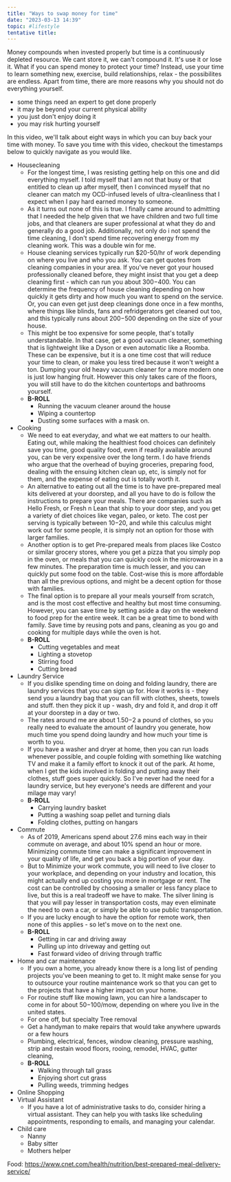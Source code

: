```yaml
---
title: "Ways to swap money for time"
date: "2023-03-13 14:39"
topic: #lifestyle 
tentative title:
---
```


Money compounds when invested properly but time is a continuously depleted resource. We cant store it, we can't compound it. It's use it or lose it. What if you can spend money to protect your time? Instead, use your time to learn something new, exercise, build relationships, relax - the possibilites are endless. Apart from time, there are more reasons why you should not do everything yourself.
- some things need an expert to get done properly
- it may be beyond your current physical ability
- you just don't enjoy doing it
- you may risk hurting yourself

In this video, we'll talk about eight ways in which you can buy back your time with money. To save you time with this video, checkout the timestamps below to quickly navigate as you would like.

- Housecleaning
	- For the longest time, I was resisting getting help on this one and did everything myself. I told myself that I am not that busy or that entitled to clean up after myself, then I convinced myself that no cleaner can match my OCD-infused levels of ultra-cleanliness that I expect when I pay hard earned money to someone.
	- As it turns out none of this is true. I finally came around to admitting that I needed the help given that we have children and two full time jobs, and that cleaners are super professional at what they do and generally do a good job. Additionally, not only do i not spend the time cleaning, I don't spend time recovering energy from my cleaning work. This was a double win for me.
	- House cleaning services typically run $20-50/hr of work depending on where you live and who you ask. You can get quotes from cleaning companies in your area. If you've never got your housed professionally cleaned before, they might insist that you get a deep cleaning first -  which can run you about $300-$400. You can determine the frequency of house cleaning depending on how quickly it gets dirty and how much you want to spend on the service. Or, you can even get just deep cleanings done once in a few months, where things like blinds, fans and refridgerators get cleaned out too, and this typically runs about $200-$500 depending on the size of your house.
	- This might be too expensive for some people, that's totally understandable. In that case, get a good vacuum cleaner, something that is lightweight like a Dyson or even automatic like a Roomba. These can be expensive, but it is a one time cost that will reduce your time to clean, or make you less tired because it won't weight a ton. Dumping your old heavy vacuum cleaner for a more modern one is just low hanging fruit. However this only takes care of the floors, you will still have to do the kitchen countertops and bathrooms yourself.
	- **B-ROLL**
		- Running the vacuum cleaner around the house
		- Wiping a countertop
		- Dusting some surfaces with a mask on.
- Cooking
	- We need to eat everyday, and what we eat matters to our health. Eating out, while making the healthiest food choices can definitely save you time, good quality food, even if readily available around you, can be very expensive over the long term. I do have friends who argue that the overhead of buying groceries, preparing food, dealing with the ensuing kitchen clean up, etc, is simply not for them, and the expense of eating out is totally worth it.
	- An alternative to eating out all the time is to have pre-prepared meal kits delivered at your doorstep, and all you have to do is follow the instructions to prepare your meals. There are companies such as Hello Fresh, or Fresh n Lean that ship to your door step, and you get a variety of diet choices like vegan, paleo, or keto. The cost per serving is typically between $10-$20, and while this calculus might work out for some people, it is simply not an option for those with larger families.
	- Another option is to get Pre-prepared meals from places like Costco or similar grocery stores, where you get a pizza that you simply pop in the oven, or meals that you can quickly cook in the microwave in a few minutes. The preparation time is much lesser, and you can quickly put some food on the table. Cost-wise this is more affordable than all the previous options, and might be a decent option for those with families.
	- The final option is to prepare all your meals yourself from scratch, and is the most cost effective and healthy but most time consuming. However, you can save time by setting aside a day on the weekend to food prep for the entire week. It can be a great time to bond with family. Save time by reusing pots and pans, cleaning as you go and cooking for multiple days while the oven is hot.
	- **B-ROLL**
		- Cutting vegetables and meat
		- Lighting a stovetop
		- Stirring food
		- Cutting bread
- Laundry Service
	- If you dislike spending time on doing and folding laundry, there are laundry services that you can sign up for. How it works is - they send you a laundry bag that you can fill with clothes, sheets, towels and stuff. then they pick it up - wash, dry and fold it, and drop it off at your doorstep in a day or two.
	- The rates around me are about $1.50-$2 a pound of clothes, so you really need to evaluate the amount of laundry you generate, how much time you spend doing laundry and how much your time is worth to you. 
	- If you have a washer and dryer at home, then you can run loads whenever possible, and couple folding with something like watching TV and make it a family effort to knock it out of the park. At home, when I get the kids involved in folding and putting away their clothes, stuff goes super quickly. So I've never had the need for a laundry service, but hey everyone's needs are different and your milage may vary!
	- **B-ROLL**
		- Carrying laundry basket
		- Putting a washing soap pellet and turning dials
		- Folding clothes, putting on hangars
- Commute
	- As of 2019, Americans spend about 27.6 mins each way in their commute on average, and about 10% spend an hour or more. Minimizing commute time can make a significant improvement in your quality of life, and get you back a big portion of your day.
	- But to Minimize your work commute, you will need to live closer to your workplace, and depending on your industry and location, this might actually end up costing you more in mortgage or rent. The cost can be controlled by choosing a smaller or less fancy place to live, but this is a real tradeoff we have to make. The silver lining is that you will pay lesser in transportation costs, may even eliminate the need to own a car, or simply be able to use public transportation.
	- If you are lucky enough to have the option for remote work, then none of this applies - so let's move on to the next one.
	- **B-ROLL**
		- Getting in car and driving away
		- Pulling up into driveway and getting out
		- Fast forward video of driving through traffic
- Home and car maintenance
	- If you own a home,  you already know there is a long list of pending projects you've been meaning to get to. It might make sense for you to outsource your routine maintenance work so that you can get to the projects that have a higher impact on your home.
	- For routine stuff like mowing lawn, you can hire a landscaper to come in for about $50-$100/mow, depending on where you live in the united states. 
	- For one off, but specialty Tree removal
	- Get a handyman to make repairs that would take anywhere upwards or a few hours
	- Plumbing, electrical, fences, window cleaning, pressure washing, strip and restain wood floors, rooing, remodel, HVAC, gutter cleaning,
	- **B-ROLL**
		- Walking through tall grass
		- Enjoying short cut grass
		- Pulling weeds, trimming hedges
- Online Shopping
- Virtual Assistant
	- If you have a lot of administrative tasks to do, consider hiring a virtual assistant. They can help you with tasks like scheduling appointments, responding to emails, and managing your calendar.
- Child care
	- Nanny
	- Baby sitter
	- Mothers helper


Food:
https://www.cnet.com/health/nutrition/best-prepared-meal-delivery-service/